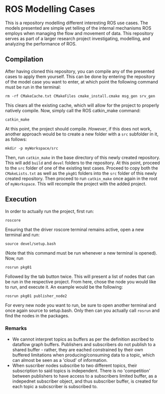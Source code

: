 # ROS Modelling Cases

This is a repository modelling different interesting ROS use cases. The models presented are simple yet telling of the internal mechanisms ROS employs when managing the flow and movement of data. This repository serves as part of a larger research project investigating, modelling, and analyzing the performance of ROS. 

## Compilation

After having cloned this repository, you can compile any of the presented cases to apply them yourself. This can be done by entering the repository of the model case you want to enter, at which point the following command must be run in the terminal:
```
rm -rf CMakeCache.txt CMakeFiles cmake_install.cmake msg_gen srv_gen
```
This clears all the existing cache, which will allow for the project to properly natively compile. Now, simply call the ROS catkin_make command:
```
catkin_make
```
At this point, the project should compile. *However*, if this does not work, another approach would be to create a new folder with a `src` subfolder in it, as follows:
```
mkdir -p myWorkspace/src
```
Then, run `catkin_make` in the base directory of this newly created repository. This will add `build` and `devel` folders to the repository. At this point, proceed to the `src` folder of one of the existing test cases. Proceed to copy both the `CMakeLists.txt` as well as the `pkg01` folders into the `src` folder of this newly created repository. Then proceed to run `catkin_make` once again in the root of `myWorkspace`. This will recompile the project with the added project.

## Execution

In order to actually run the project, first run:
```
roscore
```
Ensuring that the driver roscore terminal remains active, open a new terminal and run:
```
source devel/setup.bash
```
(Note that this command must be run whenever a new terminal is opened). Now, run
```
rosrun pkg01 
```
Followed by the tab button twice. This will present a list of nodes that can be run in the respective project. From here, chose the node you would like to run, and execute it. An example would be the following:
```
rosrun pkg01 publisher_node2
```
For every new node you want to run, be sure to open another terminal and once again source to setup.bash. Only then can you actually call `rosrun` and find the nodes in the packages.

### Remarks

- We cannot interpret topics as buffers as per the definition ascribed to dataflow graph buffers. Publishers and subscribers do not publish to a shared buffer - rather, they are eached constrained by their own buffered limitations when producing/consuming data to a topic, which can almost be seen as a 'cloud' of information.
- When suscriber nodes subscribe to two different topics, their subscription to said topics is independent. There is no 'competition' between publishers to have access to a subscribers limited buffer, as a indepednet subscriber object, and thus subscriber buffer, is created for each topic a subcscriber is subscribed to.
